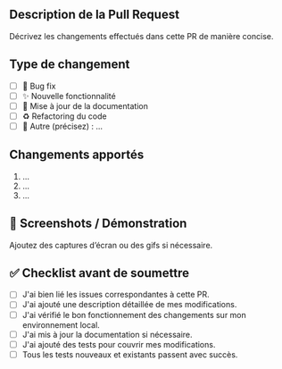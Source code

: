 ## Description de la Pull Request

Décrivez les changements effectués dans cette PR de manière concise.

## Type de changement

- [ ] 🐛 Bug fix
- [ ] ✨ Nouvelle fonctionnalité
- [ ] 📝 Mise à jour de la documentation
- [ ] ♻️ Refactoring du code
- [ ] 🚀 Autre (précisez) : ...

## Changements apportés

1. ...
2. ...
3. ...

## 🚀 Screenshots / Démonstration

Ajoutez des captures d’écran ou des gifs si nécessaire.

## ✅ **Checklist avant de soumettre**

- [ ] J'ai bien lié les issues correspondantes à cette PR.
- [ ] J'ai ajouté une description détaillée de mes modifications.
- [ ] J'ai vérifié le bon fonctionnement des changements sur mon environnement local.
- [ ] J'ai mis à jour la documentation si nécessaire.
- [ ] J'ai ajouté des tests pour couvrir mes modifications.
- [ ] Tous les tests nouveaux et existants passent avec succès.

